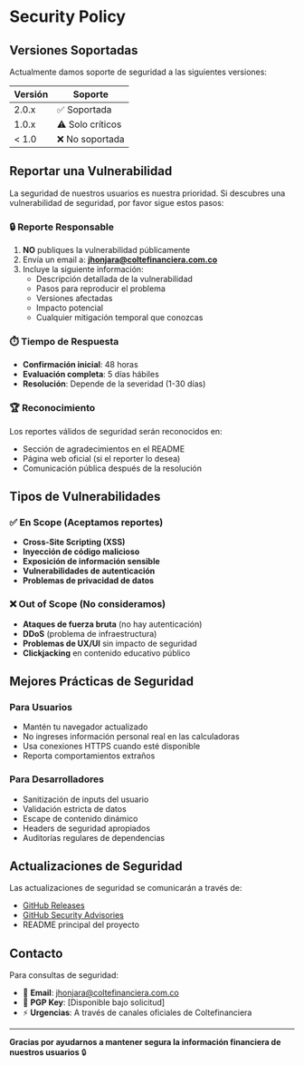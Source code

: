 # Security Policy

## Versiones Soportadas

Actualmente damos soporte de seguridad a las siguientes versiones:

| Versión | Soporte          |
| ------- | ---------------- |
| 2.0.x   | ✅ Soportada     |
| 1.0.x   | ⚠️ Solo críticos |
| < 1.0   | ❌ No soportada  |

## Reportar una Vulnerabilidad

La seguridad de nuestros usuarios es nuestra prioridad. Si descubres una vulnerabilidad de seguridad, por favor sigue estos pasos:

### 🔒 Reporte Responsable

1. **NO** publiques la vulnerabilidad públicamente
2. Envía un email a: **jhonjara@coltefinanciera.com.co**
3. Incluye la siguiente información:
   - Descripción detallada de la vulnerabilidad
   - Pasos para reproducir el problema
   - Versiones afectadas
   - Impacto potencial
   - Cualquier mitigación temporal que conozcas

### ⏱️ Tiempo de Respuesta

- **Confirmación inicial**: 48 horas
- **Evaluación completa**: 5 días hábiles
- **Resolución**: Depende de la severidad (1-30 días)

### 🏆 Reconocimiento

Los reportes válidos de seguridad serán reconocidos en:
- Sección de agradecimientos en el README
- Página web oficial (si el reporter lo desea)
- Comunicación pública después de la resolución

## Tipos de Vulnerabilidades

### ✅ En Scope (Aceptamos reportes)

- **Cross-Site Scripting (XSS)**
- **Inyección de código malicioso**
- **Exposición de información sensible**
- **Vulnerabilidades de autenticación**
- **Problemas de privacidad de datos**

### ❌ Out of Scope (No consideramos)

- **Ataques de fuerza bruta** (no hay autenticación)
- **DDoS** (problema de infraestructura)
- **Problemas de UX/UI** sin impacto de seguridad
- **Clickjacking** en contenido educativo público

## Mejores Prácticas de Seguridad

### Para Usuarios
- Mantén tu navegador actualizado
- No ingreses información personal real en las calculadoras
- Usa conexiones HTTPS cuando esté disponible
- Reporta comportamientos extraños

### Para Desarrolladores
- Sanitización de inputs del usuario
- Validación estricta de datos
- Escape de contenido dinámico
- Headers de seguridad apropiados
- Auditorías regulares de dependencias

## Actualizaciones de Seguridad

Las actualizaciones de seguridad se comunicarán a través de:
- [GitHub Releases](https://github.com/tu-usuario/planificacion-jubilacion/releases)
- [GitHub Security Advisories](https://github.com/tu-usuario/planificacion-jubilacion/security/advisories)
- README principal del proyecto

## Contacto

Para consultas de seguridad:
- 📧 **Email**: jhonjara@coltefinanciera.com.co
- 🔐 **PGP Key**: [Disponible bajo solicitud]
- ⚡ **Urgencias**: A través de canales oficiales de Coltefinanciera

---

**Gracias por ayudarnos a mantener segura la información financiera de nuestros usuarios** 🔒
